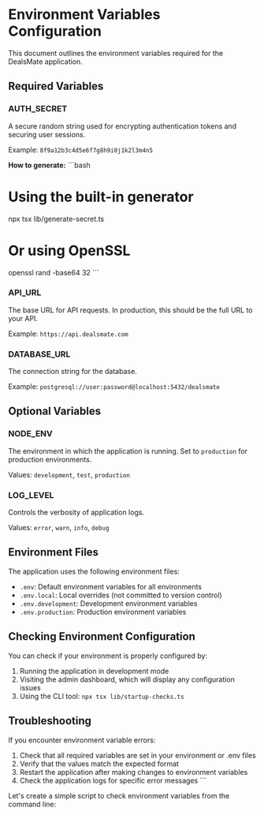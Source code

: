 # Environment Variables Configuration

This document outlines the environment variables required for the DealsMate application.

## Required Variables

### AUTH_SECRET
A secure random string used for encrypting authentication tokens and securing user sessions.

Example: `8f9a12b3c4d5e6f7g8h9i0j1k2l3m4n5`

**How to generate:**
\`\`\`bash
# Using the built-in generator
npx tsx lib/generate-secret.ts

# Or using OpenSSL
openssl rand -base64 32
\`\`\`

### API_URL
The base URL for API requests. In production, this should be the full URL to your API.

Example: `https://api.dealsmate.com`

### DATABASE_URL
The connection string for the database.

Example: `postgresql://user:password@localhost:5432/dealsmate`

## Optional Variables

### NODE_ENV
The environment in which the application is running. Set to `production` for production environments.

Values: `development`, `test`, `production`

### LOG_LEVEL
Controls the verbosity of application logs.

Values: `error`, `warn`, `info`, `debug`

## Environment Files

The application uses the following environment files:

- `.env`: Default environment variables for all environments
- `.env.local`: Local overrides (not committed to version control)
- `.env.development`: Development environment variables
- `.env.production`: Production environment variables

## Checking Environment Configuration

You can check if your environment is properly configured by:

1. Running the application in development mode
2. Visiting the admin dashboard, which will display any configuration issues
3. Using the CLI tool: `npx tsx lib/startup-checks.ts`

## Troubleshooting

If you encounter environment variable errors:

1. Check that all required variables are set in your environment or .env files
2. Verify that the values match the expected format
3. Restart the application after making changes to environment variables
4. Check the application logs for specific error messages
\`\`\`

Let's create a simple script to check environment variables from the command line:
